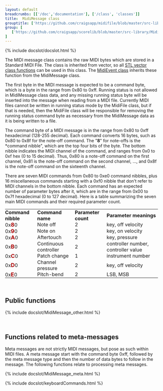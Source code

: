 ```yaml
---
layout: default
breadcrumbs: [['/doc','documentation'], ['/class', 'classes']]
title:  MidiMessage class
grouptitle: ['https://github.com/craigsapp/midifile/blob/master/src-library', 'Source Code']
group: [
   ['https://github.com/craigsapp/scorelib/blob/master/src-library/MidiMessage.cpp', 'MidiMessage.cpp'],
]
---
```


{% include docslot/docslot.html %}

The MIDI message class contains the raw MIDI bytes which are stored in
a Standard MIDI File.  The class is inherited from vector<uchar>, so all
[STL vector class functions](http://www.cplusplus.com/reference/vector/vector)
can be used in this class.  The [MidiEvent class](../MidiEvent) inherits
these function from the MidiMessage class.

The first byte in the MIDI message is expected to be a command byte, which is
a byte in the range from 0x80 to 0xff.  Running status is not allowed in 
MidiMessage class data, and any missing running status byte will be inserted
into the message when reading from a MIDI file.  Currently MIDI files cannot be
written in running status mode by the MidiFile class, but if that is needed, then
the MidiFile class will be responsible for removing the running status command
byte as necessary from the MidiMessage data as it is being written to a file.

The command byte of a MIDI message is in the range from 0x80 to 0xff hexadecimal
(128-255 decimal).  Each command converts 16 bytes, such as 0x80 to 0x8f for
the note-off command.  The "<b>8</b>" for note-offs is the *command nibble", which
are the top four bits of the byte.  The bottom nibble indicates the MIDI channel
of the command, and ranges from 0x0 to 0xf hex (0 to 15 decimal).  Thus, 0x80 is 
a note-off command on the first channel, 0x81 is the note-off command on the
second channel, ..., and 0x8f is the note-off command on the sixteenth channel.

There are seven MIDI commands from 0x80 to 0xe0 command nibbles, plus 16 
miscellaneous commands starting with a 0xf0 nibble that don't refer to 
MIDI channels in the bottom nibble.  Each command has an expected number
of parameter bytes after it, which are in the range from 0x00 to 0x7f hexadecimal
(0 to 127 decimal).  Here is a table summarizing the seven main MIDI commands
and their required parameter count.

<style>

table.messagelist, 
table.messagelist tr,
table.messagelist td {
   padding: 0;
   border: 0;
}

</style>

<table class="messagelist" cellpadding="0" cellspacing="0">

<tr>
	<td style="font-weight:bold;">Command nibble</td>
	<td style="font-weight:bold;">Command name</td>
	<td style="font-weight:bold;">Parameter count</td>
	<td style="font-weight:bold;">Parameter meanings</td>
</tr>

<tr>
	<td>0x<span style="color:#aa0000; font-weight:bold; font-size:110%;">8</span>0</td>
	<td>Note off</td>
	<td>2</td>
	<td>key, off velocity</td>
</tr>

<tr>
	<td>0x<span style="color:#aa0000; font-weight:bold; font-size:110%;">9</span>0</td>
	<td>Note on</td>
	<td>2</td>
	<td>key, on velocity</td>
</tr>

<tr>
	<td>0x<span style="color:#aa0000; font-weight:bold; font-size:110%;">A</span>0</td>
	<td>Aftertouch</td>
	<td>2</td>
	<td>key, pressure</td>
</tr>

<tr>
	<td>0x<span style="color:#aa0000; font-weight:bold; font-size:110%;">B</span>0</td>
	<td>Continuous controller</td>
	<td>2</td>
	<td>controller number, controller value</td>
</tr>

<tr>
	<td>0x<span style="color:#aa0000; font-weight:bold; font-size:110%;">C</span>0</td>
	<td>Patch change</td>
	<td>1</td>
	<td>instrument number</td>
</tr>

<tr>
	<td>0x<span style="color:#aa0000; font-weight:bold; font-size:110%;">D</span>0</td>
	<td>Channel pressure</td>
	<td>2</td>
	<td>key, off velocity</td>
</tr>

<tr>
	<td>0x<span style="color:#aa0000; font-weight:bold; font-size:110%;">E</span>0</td>
	<td>Pitch-bend</td>
	<td>2</td>
	<td>LSB, MSB</td>
</tr>

</table>


&nbsp;

Public functions
----------------

{% include docslot/MidiMessage_other.html %}

&nbsp;

Functions related to meta-messages
----------------------------------

Meta messages are not strictly MIDI messages, but pose as such within
MIDI files.  A meta message start with the command byte 0xff, followed by 
the meta message type and then the number of data bytes to follow in the
message.  The following functions relate to processing meta messages.

{% include docslot/MidiMessage_meta.html %}

{% include docslot/keyboardCommands.html %}

